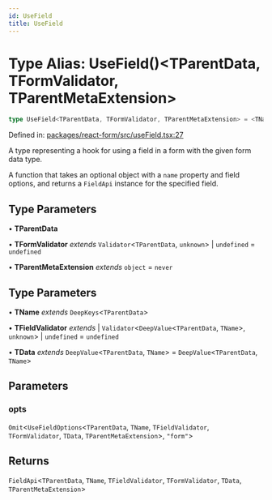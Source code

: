 ```yaml
---
id: UseField
title: UseField
---
```


# Type Alias: UseField()\<TParentData, TFormValidator, TParentMetaExtension\>

```ts
type UseField<TParentData, TFormValidator, TParentMetaExtension> = <TName, TFieldValidator, TData>(opts) => FieldApi<TParentData, TName, TFieldValidator, TFormValidator, TData, TParentMetaExtension>;
```

Defined in: [packages/react-form/src/useField.tsx:27](https://github.com/TanStack/form/blob/main/packages/react-form/src/useField.tsx#L27)

A type representing a hook for using a field in a form with the given form data type.

A function that takes an optional object with a `name` property and field options, and returns a `FieldApi` instance for the specified field.

## Type Parameters

• **TParentData**

• **TFormValidator** *extends* `Validator`\<`TParentData`, `unknown`\> \| `undefined` = `undefined`

• **TParentMetaExtension** *extends* `object` = `never`

## Type Parameters

• **TName** *extends* `DeepKeys`\<`TParentData`\>

• **TFieldValidator** *extends* 
  \| `Validator`\<`DeepValue`\<`TParentData`, `TName`\>, `unknown`\>
  \| `undefined` = `undefined`

• **TData** *extends* `DeepValue`\<`TParentData`, `TName`\> = `DeepValue`\<`TParentData`, `TName`\>

## Parameters

### opts

`Omit`\<`UseFieldOptions`\<`TParentData`, `TName`, `TFieldValidator`, `TFormValidator`, `TData`, `TParentMetaExtension`\>, `"form"`\>

## Returns

`FieldApi`\<`TParentData`, `TName`, `TFieldValidator`, `TFormValidator`, `TData`, `TParentMetaExtension`\>
